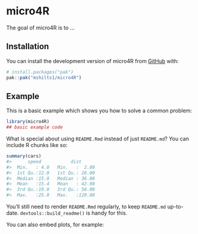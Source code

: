 
<!-- README.md is generated from README.Rmd. Please edit that file -->

# micro4R

<!-- badges: start -->

<!-- badges: end -->

The goal of micro4R is to …

## Installation

You can install the development version of micro4R from
[GitHub](https://github.com/) with:

``` r
# install.packages("pak")
pak::pak("mshilts1/micro4R")
```

## Example

This is a basic example which shows you how to solve a common problem:

``` r
library(micro4R)
## basic example code
```

What is special about using `README.Rmd` instead of just `README.md`?
You can include R chunks like so:

``` r
summary(cars)
#>      speed           dist       
#>  Min.   : 4.0   Min.   :  2.00  
#>  1st Qu.:12.0   1st Qu.: 26.00  
#>  Median :15.0   Median : 36.00  
#>  Mean   :15.4   Mean   : 42.98  
#>  3rd Qu.:19.0   3rd Qu.: 56.00  
#>  Max.   :25.0   Max.   :120.00
```

You’ll still need to render `README.Rmd` regularly, to keep `README.md`
up-to-date. `devtools::build_readme()` is handy for this.

You can also embed plots, for example:

